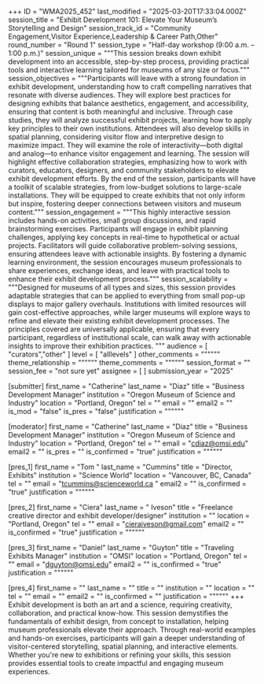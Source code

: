 +++
ID = "WMA2025_452"
last_modified = "2025-03-20T17:33:04.000Z"
session_title = "Exhibit Development 101: Elevate Your Museum’s Storytelling and Design"
session_track_id = "Community Engagement,Visitor Experience,Leadership & Career Path,Other"
round_number = "Round 1"
session_type = "Half-day workshop (9:00 a.m. – 1:00 p.m.)"
session_unique = """This session breaks down exhibit development into an accessible, step-by-step process, providing practical tools and interactive learning tailored for museums of any size or focus."""
session_objectives = """Participants will leave with a strong foundation in exhibit development, understanding how to craft compelling narratives that resonate with diverse audiences. They will explore best practices for designing exhibits that balance aesthetics, engagement, and accessibility, ensuring that content is both meaningful and inclusive. Through case studies, they will analyze successful exhibit projects, learning how to apply key principles to their own institutions.
Attendees will also develop skills in spatial planning, considering visitor flow and interpretive design to maximize impact. They will examine the role of interactivity—both digital and analog—to enhance visitor engagement and learning. The session will highlight effective collaboration strategies, emphasizing how to work with curators, educators, designers, and community stakeholders to elevate exhibit development efforts.
By the end of the session, participants will have a toolkit of scalable strategies, from low-budget solutions to large-scale installations. They will be equipped to create exhibits that not only inform but inspire, fostering deeper connections between visitors and museum content."""
session_engagement = """This highly interactive session includes hands-on activities, small group discussions, and rapid brainstorming exercises. Participants will engage in exhibit planning challenges, applying key concepts in real-time to hypothetical or actual projects. Facilitators will guide collaborative problem-solving sessions, ensuring attendees leave with actionable insights. By fostering a dynamic learning environment, the session encourages museum professionals to share experiences, exchange ideas, and leave with practical tools to enhance their exhibit development process."""
session_scalability = """Designed for museums of all types and sizes, this session provides adaptable strategies that can be applied to everything from small pop-up displays to major gallery overhauls. Institutions with limited resources will gain cost-effective approaches, while larger museums will explore ways to refine and elevate their existing exhibit development processes. The principles covered are universally applicable, ensuring that every participant, regardless of institutional scale, can walk away with actionable insights to improve their exhibition practices.
"""
audience = [ "curators","other" ]
level = [ "alllevels" ]
other_comments = """"""
theme_relationship = """"""
theme_comments = """"""
session_format = ""
session_fee = "not sure yet"
assignee = [  ]
submission_year = "2025"

[submitter]
first_name = "Catherine"
last_name = "Diaz"
title = "Business Development Manager"
institution = "Oregon Museum of Science and Industry"
location = "Portland, Oregon"
tel = ""
email = ""
email2 = ""
is_mod = "false"
is_pres = "false"
justification = """"""

[moderator]
first_name = "Catherine"
last_name = "Diaz"
title = "Business Development Manager"
institution = "Oregon Museum of Science and Industry"
location = "Portland, Oregon"
tel = ""
email = "cdiaz@omsi.edu"
email2 = ""
is_pres = ""
is_confirmed = "true"
justification = """"""

[pres_1]
first_name = "Tom "
last_name = "Cummins"
title = "Director, Exhibits"
institution = "Science World"
location = "Vancouver, BC, Canada"
tel = ""
email = "tcummins@scienceworld.ca "
email2 = ""
is_confirmed = "true"
justification = """"""

[pres_2]
first_name = "Ciera"
last_name = " Iveson"
title = "Freelance creative director and exhibit developer/designer"
institution = ""
location = "Portland, Oregon"
tel = ""
email = "cieraiveson@gmail.com"
email2 = ""
is_confirmed = "true"
justification = """"""

[pres_3]
first_name = "Daniel"
last_name = "Guyton"
title = "Traveling Exhibits Manager"
institution = "OMSI"
location = "Portland, Oregon"
tel = ""
email = "dguyton@omsi.edu"
email2 = ""
is_confirmed = "true"
justification = """"""

[pres_4]
first_name = ""
last_name = ""
title = ""
institution = ""
location = ""
tel = ""
email = ""
email2 = ""
is_confirmed = ""
justification = """"""
+++
Exhibit development is both an art and a science, requiring creativity, collaboration, and practical know-how. This session demystifies the fundamentals of exhibit design, from concept to installation, helping museum professionals elevate their approach. Through real-world examples and hands-on exercises, participants will gain a deeper understanding of visitor-centered storytelling, spatial planning, and interactive elements. Whether you're new to exhibitions or refining your skills, this session provides essential tools to create impactful and engaging museum experiences.
